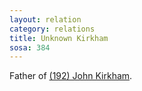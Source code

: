 ```yaml
---
layout: relation
category: relations
title: Unknown Kirkham
sosa: 384
---
```


Father of [(192) John Kirkham](/192-john-kirkham/).
